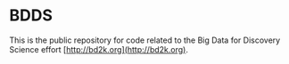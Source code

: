 # BDDS
This is the public repository for code related to the Big Data for Discovery Science effort [http://bd2k.org](http://bd2k.org). 
